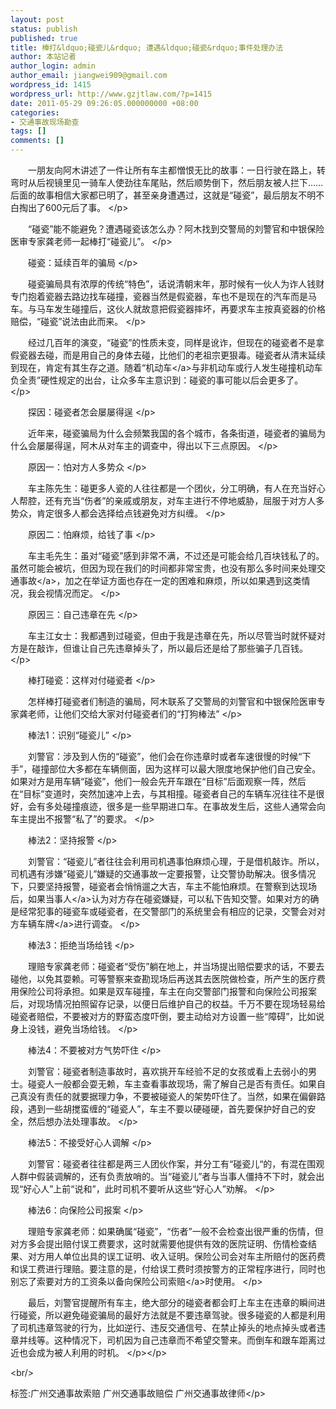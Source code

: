 ```yaml
---
layout: post
status: publish
published: true
title: 棒打&ldquo;碰瓷儿&rdquo; 遭遇&ldquo;碰瓷&rdquo;事件处理办法
author: 本站记者
author_login: admin
author_email: jiangwei909@gmail.com
wordpress_id: 1415
wordpress_url: http://www.gzjtlaw.com/?p=1415
date: 2011-05-29 09:26:05.000000000 +08:00
categories:
- 交通事故现场勘查
tags: []
comments: []
---
```

<p><p>　　一朋友向阿木讲述了一件让所有车主都憎恨无比的故事：一日行驶在路上，转弯时从后视镜里见一骑车人使劲往车尾贴，然后顺势倒下，然后朋友被人拦下&hellip;&hellip;后面的故事相信大家都已明了，甚至亲身遭遇过，这就是&ldquo;碰瓷&rdquo;，最后朋友不明不白掏出了600元后了事。 <&#47;p><p>　　&ldquo;碰瓷&rdquo;能不能避免？遭遇碰瓷该怎么办？阿木找到交警局的刘警官和中银保险医审专家龚老师一起棒打&ldquo;碰瓷儿&rdquo;。 <&#47;p><p>　　碰瓷：延续百年的骗局 <&#47;p><p>　　碰瓷骗局具有浓厚的传统&ldquo;特色&rdquo;，话说清朝末年，那时候有一伙人为诈人钱财专门抱着瓷器去路边找车碰撞，瓷器当然是假瓷器，车也不是现在的汽车而是马车。与马车发生碰撞后，这伙人就故意把假瓷器摔坏，再要求车主按真瓷器的价格赔偿，&ldquo;碰瓷&rdquo;说法由此而来。 <&#47;p><p>　　经过几百年的演变，&ldquo;碰瓷&rdquo;的性质未变，同样是讹诈，但现在的碰瓷者不是拿假瓷器去碰，而是用自己的身体去碰，比他们的老祖宗更狠毒。碰瓷者从清末延续到现在，肯定有其生存之道。随着&ldquo;<a>机动车<&#47;a>与非机动车或行人发生碰撞机动车负全责&rdquo;硬性规定的出台，让众多车主意识到：碰瓷的事可能以后会更多了。 <&#47;p><p>　　探因：碰瓷者怎会屡屡得逞 <&#47;p><p>　　近年来，碰瓷骗局为什么会频繁我国的各个城市，各条街道，碰瓷者的骗局为什么会屡屡得逞，阿木从对车主的调查中，得出以下三点原因。 <&#47;p><p>　　原因一：怕对方人多势众 <&#47;p><p>　　车主陈先生：碰更多人瓷的人往往都是一个团伙，分工明确，有人在充当好心人帮腔，还有充当&ldquo;伤者&rdquo;的亲戚或朋友，对车主进行不停地威胁，屈服于对方人多势众，肯定很多人都会选择给点钱避免对方纠缠。 <&#47;p><p>　　原因二：怕麻烦，给钱了事 <&#47;p><p>　　车主毛先生：虽对&ldquo;碰瓷&rdquo;感到非常不满，不过还是可能会给几百块钱私了的。虽然可能会被坑，但因为现在我们的时间都非常宝贵，也没有那么多时间来<a>处理交通事故<&#47;a>，加之在举证方面也存在一定的困难和麻烦，所以如果遇到这类情况，我会视情况而定。 <&#47;p><p>　　原因三：自己违章在先 <&#47;p><p>　　车主江女士：我都遇到过碰瓷，但由于我是违章在先，所以尽管当时就怀疑对方是在敲诈，但谁让自己先违章掉头了，所以最后还是给了那些骗子几百钱。 <&#47;p><p>　　棒打碰瓷：这样对付碰瓷者 <&#47;p><p>　　怎样棒打碰瓷者们制造的骗局，阿木联系了交警局的刘警官和中银保险医审专家龚老师，让他们交给大家对付碰瓷者们的&ldquo;打狗棒法&rdquo; <&#47;p><p>　　棒法1：识别&ldquo;碰瓷儿&rdquo; <&#47;p><p>　　刘警官：涉及到人伤的&ldquo;碰瓷&rdquo;，他们会在你违章时或者车速很慢的时候&ldquo;下手&rdquo;，碰撞部位大多都在车辆侧面，因为这样可以最大限度地保护他们自己安全。如果对方是用车辆&ldquo;碰瓷&rdquo;，他们一般会先开车跟在&ldquo;目标&rdquo;后面观察一阵，然后在&ldquo;目标&rdquo;变道时，突然加速冲上去，与其相撞。碰瓷者自己的车辆车况往往不是很好，会有多处碰撞痕迹，很多是一些早期进口车。在事故发生后，这些人通常会向车主提出不报警&ldquo;私了&rdquo;的要求。 <&#47;p><p>　　棒法2：坚持报警 <&#47;p><p>　　刘警官：&ldquo;碰瓷儿&rdquo;者往往会利用司机遇事怕麻烦心理，于是借机敲诈。所以，司机遇有涉嫌&ldquo;碰瓷儿&rdquo;嫌疑的交通事故一定要报警，让交警协助解决。很多情况下，只要坚持报警，碰瓷者会悄悄遛之大吉，车主不能怕麻烦。在警察到达现场后，如果<a>当事人<&#47;a>认为对方存在碰瓷嫌疑，可以私下告知交警。如果对方的确是经常犯事的碰瓷车或碰瓷者，在交警部门的系统里会有相应的记录，交警会对对方车辆<a>车牌<&#47;a>进行调查。 <&#47;p><p>　　棒法3：拒绝当场给钱 <&#47;p><p>　　理赔专家龚老师：碰瓷者&ldquo;受伤&rdquo;躺在地上，并当场提出赔偿要求的话，不要去碰他，以免其耍赖。可等警察来查勘现场后再送其去医院做检查，所产生的医疗费用保险公司将承担。如果是双车碰撞，车主在向交警部门报警和向保险公司报案后，对现场情况拍照留存记录，以便日后维护自己的权益。千万不要在现场轻易给碰瓷者赔偿，不要被对方的野蛮态度吓倒，要主动给对方设置一些&ldquo;障碍&rdquo;，比如说身上没钱，避免当场给钱。 <&#47;p><p>　　棒法4：不要被对方气势吓住 <&#47;p><p>　　刘警官：碰瓷者制造事故时，喜欢挑开车经验不足的女孩或看上去弱小的男士。碰瓷人一般都会耍无赖，车主查看事故现场，需了解自己是否有责任。如果自己真没有责任的就要据理力争，不要被碰瓷人的架势吓住了。当然，如果在偏僻路段，遇到一些胡搅蛮缠的&ldquo;碰瓷人&rdquo;，车主不要以硬碰硬，首先要保护好自己的安全，然后想办法处理事故。 <&#47;p><p>　　棒法5：不接受好心人调解 <&#47;p><p>　　刘警官：碰瓷者往往都是两三人团伙作案，并分工有&ldquo;碰瓷儿&ldquo;的，有混在围观人群中假装调解的，还有负责放哨的。当&ldquo;碰瓷儿&rdquo;者与当事人僵持不下时，就会出现&ldquo;好心人&rdquo;上前&ldquo;说和&rdquo;，此时司机不要听从这些&ldquo;好心人&rdquo;劝解。 <&#47;p><p>　　棒法6：向保险公司报案 <&#47;p><p>　　理赔专家龚老师：如果确属&ldquo;碰瓷&rdquo;，&ldquo;伤者&rdquo;一般不会检查出很严重的伤情，但对方多会提出赔付误工费要求，这时就需要他提供有效的医院证明、伤情检查结果、对方用人单位出具的误工证明、收入证明。保险公司会对车主所赔付的医药费和误工费进行理赔。要注意的是，付给误工费时须按警方的正常程序进行，同时也别忘了索要对方的工资条以备向保险公司<a>索赔<&#47;a>时使用。 <&#47;p><p>　　最后，刘警官提醒所有车主，绝大部分的碰瓷者都会盯上车主在违章的瞬间进行碰瓷，所以避免碰瓷骗局的最好方法就是不要违章驾驶。很多碰瓷的人都是利用了司机违章驾驶的行为，比如逆行、违反交通信号、在禁止掉头的地点掉头或者违章并线等。这种情况下，司机因为自己违章而不希望交警来。而倒车和跟车距离过近也会成为被人利用的时机。 <&#47;p><&#47;p><br&#47;><p>标签:广州交通事故索赔 广州交通事故赔偿 广州交通事故律师<&#47;p>
